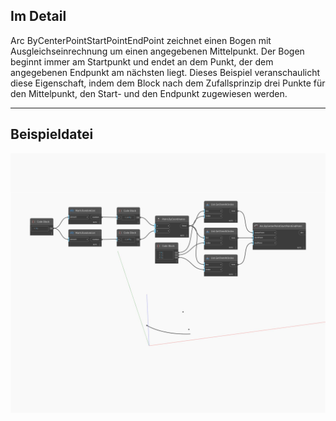 ## Im Detail
Arc ByCenterPointStartPointEndPoint zeichnet einen Bogen mit Ausgleichseinrechnung um einen angegebenen Mittelpunkt. Der Bogen beginnt immer am Startpunkt und endet an dem Punkt, der dem angegebenen Endpunkt am nächsten liegt. Dieses Beispiel veranschaulicht diese Eigenschaft, indem dem Block nach dem Zufallsprinzip drei Punkte für den Mittelpunkt, den Start- und den Endpunkt zugewiesen werden.
___
## Beispieldatei

![ByCenterPointStartPointEndPoint](./Autodesk.DesignScript.Geometry.Arc.ByCenterPointStartPointEndPoint_img.jpg)

